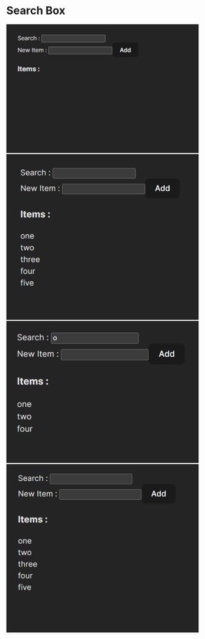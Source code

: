 # Search Box

![Search Box onChange](./public/Screenshot_3.png)
![Search Box onChange](./public/Screenshot_4.png)
![Search Box onChange](./public/Screenshot_5.png)
![Search Box onChange](./public/Screenshot_6.png)
